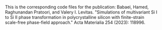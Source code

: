 This is the corresponding code files for the publication: Babaei, Hamed, Raghunandan Pratoori, and Valery I. Levitas. "Simulations of multivariant Si I to Si II phase transformation in polycrystalline silicon with finite-strain scale-free phase-field approach." Acta Materialia 254 (2023): 118996.
